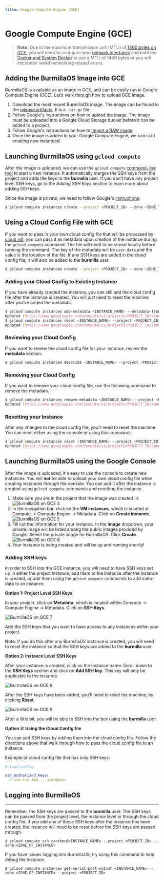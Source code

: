 ```yaml
---
title: Google Compute Engine (GCE)
---
```

# Google Compute Engine (GCE)

> **Note:** Due to the maximum transmission unit (MTU) of [1460 bytes on GCE](https://cloud.google.com/compute/docs/troubleshooting#packetfragmentation), you will need to configure your [network interfaces](/docs/networking/interfaces) and both the [Docker and System Docker](/docs/configuration/docker/) to use a MTU of 1460 bytes or you will encounter weird networking related errors.

## Adding the BurmillaOS Image into GCE

BurmillaOS is available as an image in GCE, and can be easily run in Google Compute Engine (GCE).  Let’s walk through how to upload GCE image.

1. Download the most recent BurmillaOS image. The image can be found in the [release artifacts](https://github.com/burmilla/os/releases). It is a `.tar.gz` file.
2. Follow Google's instructions on how to [upload the image](https://cloud.google.com/compute/docs/tutorials/building-images#publishingimage). The image must be uploaded into a Google Cloud Storage bucket before it can be added to a project.
3. Follow Google's instructions on how to [import a RAW image](https://cloud.google.com/compute/docs/images/import-existing-image#use_saved_image).
4. Once the image is added to your Google Compute Engine, we can start creating new instances!

## Launching BurmillaOS using `gcloud compute`

After the image is uploaded, we can use the `gcloud compute` [command-line tool](https://cloud.google.com/compute/docs/gcloud-compute/) to start a new instance. It automatically merges the SSH keys from the project and adds the keys to the **burmilla** user. If you don't have any project level SSH keys, go to the _Adding SSH Keys_ section to learn more about adding SSH keys.

Since the image is private, we need to follow Google's [instructions](https://cloud.google.com/compute/docs/creating-custom-image#start_an_instance_from_a_custom_image).

```bash
$ gcloud compute instances create --project <PROJECT_ID> --zone <ZONE_TO_CREATE_INSTANCE> <INSTANCE_NAME> --image <PRIVATE_IMAGE_NAME>
```

## Using a Cloud Config File with GCE

If you want to pass in your own cloud config file that will be processed by [cloud init](/docs/configuration/#cloud-config), you can pass it as metadata upon creation of the instance during the `gcloud compute` command. The file will need to be stored locally before running the command. The key of the metadata will be `user-data` and the value is the location of the file. If any SSH keys are added in the cloud config file, it will also be added to the **burmilla** user.

```bash
$ gcloud compute instances create --project <PROJECT_ID> --zone <ZONE_TO_CREATE_INSTANCE> <INSTANCE_NAME> --image <PRIVATE_IMAGE_NAME> --metadata-from-file user-data=/Directory/of/Cloud_Config.yml
```

### Adding your Cloud Config to Existing Instance

If you have already created the instance, you can still add the cloud config file after the instance is created. You will just need to reset the machine after you've added the metadata.

```bash
$ gcloud compute instances add-metadata <INSTANCE_NAME> --metadata-from-file user-data=/Directory/of/File --project <PROJECT_ID> --zone <ZONE_OF_INSTANCE>
Updated [https://www.googleapis.com/compute/v1/projects/PROJECT_ID/zones/ZONE_OF_INSTANCE/instances/INSTANCE_NAME].
$ gcloud compute instances reset <INSTANCE_NAME> --project <PROJECT_ID> --zone <ZONE_OF_INSTANCE>
Updated [https://www.googleapis.com/compute/v1/projects/PROJECT_ID/zones/ZONE_OF_INSTANCE/instances/INSTANCE_NAME].
```

### Reviewing your Cloud Config

If you want to review the cloud config file for your instance, review the **metadata** section:

```bash
$ gcloud compute instances describe <INSTANCE_NAME> --project <PROJECT_ID> --zone <ZONE_OF_INSTANCE>
```

### Removing your Cloud Config

If you want to remove your cloud config file, use the following command to remove the metadata.

```bash
$ gcloud compute instances remove-metadata <INSTANCE_NAME> --project <PROJECT_ID> --zone <ZONE_OF_INSTANCE> --keys user-data
Updated [https://www.googleapis.com/compute/v1/projects/PROJECT_ID/zones/ZONE_OF_INSTANCE/instances/INSTANCE_NAME].
```

### Resetting your Instance

After any changes to the cloud config file, you'll need to reset the machine. You can reset either using the console or using this command:

```bash
$ gcloud compute instances reset <INSTANCE_NAME> --project <PROJECT_ID> --zone <ZONE_OF_INSTANCE>
Updated [https://www.googleapis.com/compute/v1/projects/PROJECT_ID/zones/ZONE_OF_INSTANCE/instances/INSTANCE_NAME].
```

## Launching BurmillaOS using the Google Console

After the image is uploaded, it's easy to use the console to create new instances. You will **not** be able to upload your own cloud config file when creating instances through the console. You can add it after the instance is created using `gcloud compute` commands and resetting the instance.

1. Make sure you are in the project that the image was created in.
![BurmillaOS on GCE 4](https://raw.githubusercontent.com/burmilla/rancher.github.io/master/img/BurmillaOS_gce4.png)
2. In the navigation bar, click on the **VM instances**, which is located at Compute -> Compute Engine -> Metadata.  Click on **Create instance**.
![BurmillaOS on GCE 5](https://raw.githubusercontent.com/burmilla/rancher.github.io/master/img/BurmillaOS_gce5.png)
2.  Fill out the information for your instance. In the **Image** dropdown, your private image will be listed among the public images provided by Google. Select the private image for BurmillaOS. Click **Create**.
![BurmillaOS on GCE 6](https://raw.githubusercontent.com/burmilla/rancher.github.io/master/img/BurmillaOS_gce6.png)
3. Your instance is being created and will be up and running shortly!

### Adding SSH keys

In order to SSH into the GCE instance, you will need to have SSH keys set up in either the project instance, add them to the instance after the instance is created, or add them using the `gcloud compute` commands to add meta-data to an instance.

**Option 1: Project Level SSH Keys**

In your project, click on **Metadata**, which is located within Compute -> Compute Engine -> Metadata. Click on **SSH Keys**.

![BurmillaOS on GCE 7](https://raw.githubusercontent.com/burmilla/rancher.github.io/master/img/BurmillaOS_gce7.png)

Add the SSH keys that you want to have access to any instances within your project.

Note: If you do this after any BurmillaOS instance is created, you will need to reset the instance so that the SSH keys are added to the **burmilla** user.

**Option 2: Instance Level SSH Keys**

After your instance is created, click on the instance name. Scroll down to the **SSH Keys** section and click on **Add SSH key**. This key will only be applicable to the instance.

![BurmillaOS on GCE 8](https://raw.githubusercontent.com/burmilla/rancher.github.io/master/img/BurmillaOS_gce8.png)

After the SSH keys have been added, you'll need to reset the machine, by clicking **Reset**.

![BurmillaOS on GCE 9](https://raw.githubusercontent.com/burmilla/rancher.github.io/master/img/BurmillaOS_gce9.png)

After a little bit, you will be able to SSH into the box using the **burmilla** user.

**Option 3: Using the Cloud Config file**

You can add SSH keys by adding them into the cloud config file. Follow the directions above that walk through how to pass the cloud config file to an instance.

Example of cloud config file that has only SSH keys:

```yaml
#cloud-config

ssh_authorized_keys:
  - ssh-rsa AAA... user@host
```

## Logging into BurmillaOS
----

Remember, the SSH keys are passed to the **burmilla** user. The SSH keys can be passed from the project level, the instance level or through the cloud config file. If you add any of these SSH keys after the instance has been created, the instance will need to be reset before the SSH keys are passed through.

```
$ gcloud compute ssh rancher@<INSTANCE_NAME> --project <PROJECT_ID> --zone <ZONE_OF_INSTANCE>
```

If you have issues logging into BurmillaOS, try using this command to help debug the instance.

```
$ gcloud compute instances get-serial-port-output <INSTANCE_NAME> --zone <ZONE_OF_INSTANCE> --project <PROJECT_ID>
```

